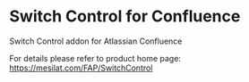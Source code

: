 # Switch Control for Confluence
Switch Control addon for Atlassian Confluence

For details please refer to product home page: https://mesilat.com/FAP/SwitchControl
